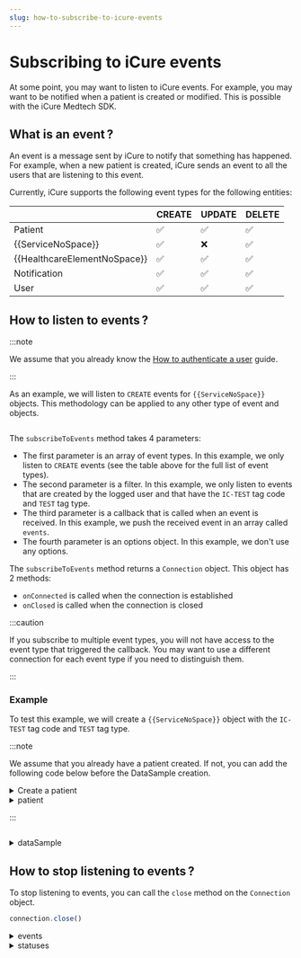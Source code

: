 ```yaml
---
slug: how-to-subscribe-to-icure-events
---
```


# Subscribing to iCure events

At some point, you may want to listen to iCure events. For example, you may want to be notified when a patient is created or modified. This is possible with the iCure Medtech SDK.

## What is an event&#8239;?

An event is a message sent by iCure to notify that something has happened. For example, when a new patient is created, iCure sends an event to all the users that are listening to this event.

Currently, iCure supports the following event types for the following entities:

|                              | CREATE | UPDATE | DELETE |
|------------------------------| ------ | ------ | ------ |
| Patient                      | ✅     | ✅     | ✅     |
| {{ServiceNoSpace}}           | ✅     | ❌     | ✅     |
| {{HealthcareElementNoSpace}} | ✅     | ✅     | ✅     |
| Notification                 | ✅     | ✅     | ✅     |
| User                         | ✅     | ✅     | ✅     |

## How to listen to events&#8239;?

:::note

We assume that you already know the [How to authenticate a user]({{sdk}}/how-to/how-to-authenticate-a-user/index.md) guide.

:::

As an example, we will listen to `CREATE` events for `{{ServiceNoSpace}}` objects. This methodology can be applied to any other type of event and objects.

<!-- file://code-samples/{{sdk}}/how-to/websocket/index.mts snippet:can listen to dataSample events-->
```typescript
```

The `subscribeToEvents` method takes 4 parameters:

- The first parameter is an array of event types. In this example, we only listen to `CREATE` events (see the table above for the full list of event types).
- The second parameter is a filter. In this example, we only listen to events that are created by the logged user and that have the `IC-TEST` tag code and `TEST` tag type.
- The third parameter is a callback that is called when an event is received. In this example, we push the received event in an array called `events`.
- The fourth parameter is an options object. In this example, we don't use any options.

The `subscribeToEvents` method returns a `Connection` object. This object has 2 methods:

- `onConnected` is called when the connection is established
- `onClosed` is called when the connection is closed

:::caution

If you subscribe to multiple event types, you will not have access to the event type that triggered the callback. You may want to use a different connection for each event type if you need to distinguish them.

:::

### Example

To test this example, we will create a `{{ServiceNoSpace}}` object with the `IC-TEST` tag code and `TEST` tag type.

:::note

We assume that you already have a patient created. If not, you can add the following code below before the DataSample creation.

<details>
  <summary>Create a patient</summary>

<!-- file://code-samples/{{sdk}}/how-to/websocket/index.mts snippet:create a patient for websocket-->
```typescript
```

</details>

<!-- output://code-samples/{{sdk}}/how-to/websocket/patient.txt -->
<details>
<summary>patient</summary>

```json
```
</details>

:::

<!-- file://code-samples/{{sdk}}/how-to/websocket/index.mts snippet:create a dataSample for websocket-->
```typescript
```

<!-- output://code-samples/{{sdk}}/how-to/websocket/dataSample.txt -->
<details>
<summary>dataSample</summary>

```json
```
</details>

## How to stop listening to events&#8239;?

To stop listening to events, you can call the `close` method on the `Connection` object.

<!-- file://code-samples/{{sdk}}/how-to/websocket/index.mts snippet:close the connection-->
```typescript
connection.close()
```

<!-- output://code-samples/{{sdk}}/how-to/websocket/events.txt -->
<details>
<summary>events</summary>

```text
```
</details>

<!-- output://code-samples/{{sdk}}/how-to/websocket/statuses.txt -->
<details>
<summary>statuses</summary>

```text
```
</details>
